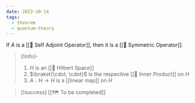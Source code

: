 ```yaml
---
date: 2023-10-14
tags:
  - theorem
  - quantum-theory
---
```

If $A$ is a [[📘 Self Adjoint Operator]], then it is a [[📘 Symmetric Operator]].

>[!info]-
> 1. $H$ is an [[📘 Hilbert Space]]
> 2. $\braket{\cdot, \cdot}$ is the respective [[📘 Inner Product]] on $H$
> 3. $A: H \rightarrow H$ is a [[linear map]] on $H$

>[!success]
> [[🗺️ To be completed]]
